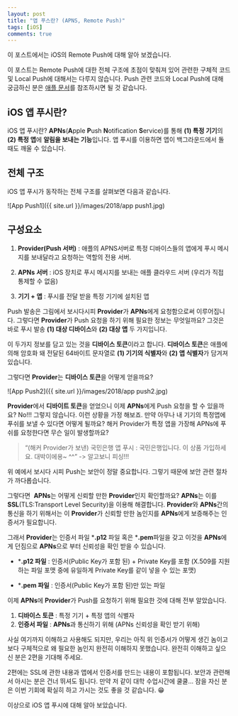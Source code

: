 ```yaml
---
layout: post
title: "앱 푸스란? (APNS, Remote Push)"
tags: [iOS]
comments: true
---
```


이 포스트에서는 iOS의 Remote Push에 대해 알아 보겠습니다.

이 포스트는 Remote Push에 대한 전체 구조에 초점이 맞춰져 있어 관련한 구체적 코드 및 Local Push에 대해서는 다루지 않습니다. Push 관련 코드와 Local Push에 대해 궁금하신 분은 [애플 문서](https://developer.apple.com/library/content/documentation/NetworkingInternet/Conceptual/RemoteNotificationsPG/index.html#//apple_ref/doc/uid/TP40008194-CH3-SW1)를 참조하시면 될 것 같습니다.

## iOS 앱 푸시란?
iOS 앱 푸시란? **APNs**(**A**pple **P**ush **N**otification **S**ervice)를 통해 **(1) 특정 기기**의 **(2) 특정 앱**에 **알림을 보내는 기능**입니다. 앱 푸시를 이용하면 앱이 백그라운드에서 돌 때도 깨울 수 있습니다.

## 전체 구조
iOS 앱 푸시가 동작하는 전체 구조를 살펴보면 다음과 같습니다.

![App Push1]({{ site.url }}/images/2018/app push1.jpg)

## 구성요소
1. **Provider(Push 서버)** : 애플의 APNS서버로 특정 디바이스들의 앱에게 푸시 메시지를 보내달라고 요청하는 역할의 전용 서버.

2. **APNs 서버** :  iOS 장치로 푸시 메시지를 보내는 애플 클라우드 서버 (우리가 직접 통제할 수 없음)

3. **기기 + 앱** : 푸시를 전달 받을 특정 기기에 설치된 앱

Push 발송은 그림에서 보시다시피 **Provider**가 **APNs**에게 요청함으로써 이루어집니다. 그렇다면 **Provider**가 Push 요청을 하기 위해 필요한 정보는 무엇일까요?
그것은 바로 푸시 발송 **(1) 대상 디바이스**와 **(2) 대상 앱** 두 가지입니다.

이 두가지 정보를 담고 있는 것을 **디바이스 토큰**이라고 합니다. **디바이스 토큰**은 애플에 의해 암호화 돼 전달된 64바이트 문자열로 **(1) 기기의 식별자**와 **(2) 앱 식별자**가 담겨져 있습니다.

그렇다면 **Provider**는 **디바이스 토큰**을 어떻게 얻을까요?

![App Push2]({{ site.url }}/images/2018/app push2.jpg)

**Provider**에서 **디바이트 토큰**을 얻었으니 이제 **APNs**에게  Push 요청을 할 수 있을까요? No!!! 그렇지 않습니다.
이런 상황을 가정 해보죠. 만약 아무나 내 기기의 특정앱에 푸쉬를 보낼 수 있다면 어떻게 될까요? 해커 Provider가 특정 앱을 가장해 APNs에 푸쉬를 요청한다면 무슨 일이 발생할까요?

> “(해커 Provider가 보낸) 국민은행 앱 푸시 : 국민은행입니다. 이 상품 가입하세요. 대박이에용~ ^^”
> -> 알고보니 피싱!!!

위 예에서 보시다 시피 Push는 보안이 정말 중요합니다. 그렇기 때문에 보안 관련 절차가 까다롭습니다.

그렇다면  **APNs**는 어떻게 신뢰할 만한 **Provider**인지 확인할까요?
**APNs**는 이를 **SSL**(TLS:Transport Level Security)을 이용해 해결합니다.
**Provider**와 **APNs**간의 통신을 하기 위해서는 이 **Provider**가 신뢰할 만한 놈인지를 **APNs**에게 보증해주는 인증서가 필요합니다.

그래서 **Provider**는 인증서 파일  ***.p12** 파일 혹은 ***.pem**파일을 갖고 이것을 **APNs**에게 던짐으로 **APNs**으로 부터 신뢰성을 확인 받을 수 있습니다.

- ***.p12 파일** : 인증서(Public Key가 포함 된) + Private Key를 포함 (X.509를 지원하는 파일 포맷 중에 유일하게 Private Key를 같이 넣을 수 있는 포맷)

- ***.pem 파일** : 인증서(Public Key가 포함 된)만 있는 파일

이제 **APNs**에 **Provider**가 Push를 요청하기 위해 필요한 것에 대해 전부 알았습니다.

1. **디바이스 토큰** : 특정 기기 + 특정 앱의 식별자
2. **인증서 파일** : **APNs**과 통신하기 위해 (APNs 신뢰성을 확인 받기 위해)

사실 여기까지 이해하고 사용해도 되지만, 우리는 아직 위 인증서가 어떻게 생긴 놈이고 보다 구체적으로 왜 필요한 놈인지 완전히 이해하지 못했습니다. 완전히 이해하고 싶으신 분은 2편을 기대해 주세요.

2편에는 SSL에 관한 내용과 앱에서 인증서를 만드는 내용이 포함됩니다. 보안과 관련해서 아시는 분은 건너 뛰셔도 됩니다. 만약 저 같이 대학 수업시간에 쿨쿨... 잠을 자신 분은 이번 기회에 확실히 하고 가시는 것도 좋을 것 같습니다. 😁

이상으로 iOS 앱 푸시에 대해 알아 보았습니다.

